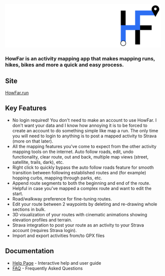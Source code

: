 ![HowFar Logo](./public/how_far_logo_complete.png)

### HowFar is an activity mapping app that makes mapping runs, hikes, bikes and more a quick and easy process.

## Site
[HowFar.run](https://howfar.run)

## Key Features
- No login required! You don't need to make an account to use HowFar. I don't want your data and I know how annoying it is to be forced to create an account to do something simple like map a run. The only time you will need to login to anything is to post a mapped activity to Strava (more on that later).
- All the mapping features you've come to expect from the other activity mapping tools on the internet. Auto follow roads, edit, undo functionality, clear route, out and back, multiple map views (street, satellite, trails, dark), etc.
- Right click to quickly bypass the auto follow roads feature for smooth transition between following established routes and (for example) hopping curbs, mapping through parks, etc.
- Append route segments to both the beginning and end of the route. Helpful in case you've mapped a complex route and want to edit the start.
- Road/walkway preference for fine-tuning routes.
- Edit your route between 2 waypoints by deleting and re-drawing whole sections in bulk.
- 3D visualization of your routes with cinematic animations showing elevation profiles and terrain.
- Strava integration to post your route as an activity to your Strava account (requires Strava login).
- Import and export activities from/to GPX files

## Documentation
- [Help Page](https://howfar.run/help.html) - Interactive help and user guide
- [FAQ](https://howfar.run/FAQ.html) - Frequently Asked Questions
